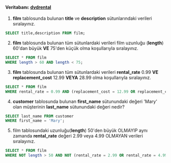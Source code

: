 #### Veritabanı: [dvdrental](https://www.postgresqltutorial.com/postgresql-sample-database/)

1.  **film** tablosunda bulunan **title** ve **description** sütunlarındaki verileri sıralayınız.
```sql
SELECT title,description FROM film;
```
2.  **film** tablosunda bulunan tüm sütunlardaki verileri film uzunluğu (**length**) 60'dan büyük **VE** 75'den küçük olma koşullarıyla sıralayınız.
```sql
SELECT * FROM film
WHERE length > 60 AND length < 75;
```
3.  **film** tablosunda bulunan tüm sütunlardaki verileri **rental_rate** 0.99 **VE** **replacement_cost** 12.99 **VEYA** 28.99 olma koşullarıyla sıralayınız.
```sql
SELECT * FROM film
WHERE rental_rate = 0.99 AND (replacement_cost = 12.99 OR replacement_cost = 28.99);
```
4.  **customer** tablosunda bulunan **first_name** sütunundaki değeri 'Mary' olan müşterinin **last_name** sütunundaki değeri nedir?
```sql
SELECT last_name FROM customer
WHERE first_name = 'Mary';
```
5.  film tablosundaki uzunluğu(**length**) 50'den büyük OLMAYIP aynı zamanda **rental_rate** değeri 2.99 veya 4.99 OLMAYAN verileri sıralayınız.
```sql
SELECT * FROM film
WHERE NOT length > 50 AND NOT (rental_rate = 2.99 OR rental_rate = 4.99);
```
